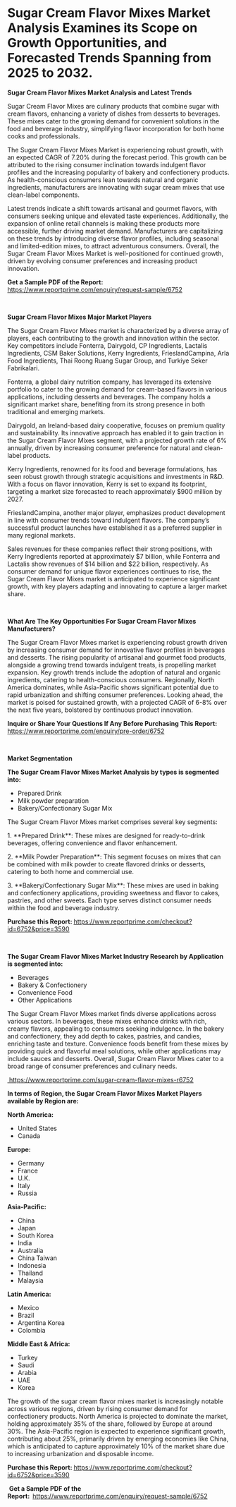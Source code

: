 <p><h1>Sugar Cream Flavor Mixes Market Analysis Examines its Scope on Growth Opportunities, and Forecasted Trends Spanning from 2025 to 2032.</h1></p><p><strong>Sugar Cream Flavor Mixes Market Analysis and Latest Trends</strong></p>
<p><p>Sugar Cream Flavor Mixes are culinary products that combine sugar with cream flavors, enhancing a variety of dishes from desserts to beverages. These mixes cater to the growing demand for convenient solutions in the food and beverage industry, simplifying flavor incorporation for both home cooks and professionals.</p><p>The Sugar Cream Flavor Mixes Market is experiencing robust growth, with an expected CAGR of 7.20% during the forecast period. This growth can be attributed to the rising consumer inclination towards indulgent flavor profiles and the increasing popularity of bakery and confectionery products. As health-conscious consumers lean towards natural and organic ingredients, manufacturers are innovating with sugar cream mixes that use clean-label components.</p><p>Latest trends indicate a shift towards artisanal and gourmet flavors, with consumers seeking unique and elevated taste experiences. Additionally, the expansion of online retail channels is making these products more accessible, further driving market demand. Manufacturers are capitalizing on these trends by introducing diverse flavor profiles, including seasonal and limited-edition mixes, to attract adventurous consumers. Overall, the Sugar Cream Flavor Mixes Market is well-positioned for continued growth, driven by evolving consumer preferences and increasing product innovation.</p></p>
<p><strong>Get a Sample PDF of the Report:&nbsp;</strong> <a href="https://www.reportprime.com/enquiry/request-sample/6752?utm_campaign=4542&utm_medium=2&utm_source=Github&utm_content=ia&utm_term=16052025&utm_id=sugar-cream-flavor-mixes">https://www.reportprime.com/enquiry/request-sample/6752</a></p>
<p>&nbsp;</p>
<p><strong>Sugar Cream Flavor Mixes Major Market Players</strong></p>
<p><p>The Sugar Cream Flavor Mixes market is characterized by a diverse array of players, each contributing to the growth and innovation within the sector. Key competitors include Fonterra, Dairygold, CP Ingredients, Lactalis Ingredients, CSM Baker Solutions, Kerry Ingredients, FrieslandCampina, Arla Food Ingredients, Thai Roong Ruang Sugar Group, and Turkiye Seker Fabrikalari.</p><p>Fonterra, a global dairy nutrition company, has leveraged its extensive portfolio to cater to the growing demand for cream-based flavors in various applications, including desserts and beverages. The company holds a significant market share, benefiting from its strong presence in both traditional and emerging markets.</p><p>Dairygold, an Ireland-based dairy cooperative, focuses on premium quality and sustainability. Its innovative approach has enabled it to gain traction in the Sugar Cream Flavor Mixes segment, with a projected growth rate of 6% annually, driven by increasing consumer preference for natural and clean-label products.</p><p>Kerry Ingredients, renowned for its food and beverage formulations, has seen robust growth through strategic acquisitions and investments in R&D. With a focus on flavor innovation, Kerry is set to expand its footprint, targeting a market size forecasted to reach approximately $900 million by 2027.</p><p>FrieslandCampina, another major player, emphasizes product development in line with consumer trends toward indulgent flavors. The company’s successful product launches have established it as a preferred supplier in many regional markets.</p><p>Sales revenues for these companies reflect their strong positions, with Kerry Ingredients reported at approximately $7 billion, while Fonterra and Lactalis show revenues of $14 billion and $22 billion, respectively. As consumer demand for unique flavor experiences continues to rise, the Sugar Cream Flavor Mixes market is anticipated to experience significant growth, with key players adapting and innovating to capture a larger market share.</p></p>
<p>&nbsp;</p>
<p><strong>What Are The Key Opportunities For Sugar Cream Flavor Mixes Manufacturers?</strong></p>
<p><p>The Sugar Cream Flavor Mixes market is experiencing robust growth driven by increasing consumer demand for innovative flavor profiles in beverages and desserts. The rising popularity of artisanal and gourmet food products, alongside a growing trend towards indulgent treats, is propelling market expansion. Key growth trends include the adoption of natural and organic ingredients, catering to health-conscious consumers. Regionally, North America dominates, while Asia-Pacific shows significant potential due to rapid urbanization and shifting consumer preferences. Looking ahead, the market is poised for sustained growth, with a projected CAGR of 6-8% over the next five years, bolstered by continuous product innovation.</p></p>
<p><strong>Inquire or Share Your Questions If Any Before Purchasing This Report:</strong> <a href="https://www.reportprime.com/enquiry/pre-order/6752?utm_campaign=4542&utm_medium=2&utm_source=Github&utm_content=ia&utm_term=16052025&utm_id=sugar-cream-flavor-mixes">https://www.reportprime.com/enquiry/pre-order/6752</a></p>
<p>&nbsp;</p>
<p><strong>Market Segmentation</strong></p>
<p><strong>The Sugar Cream Flavor Mixes Market Analysis by types is segmented into:</strong></p>
<p><ul><li>Prepared Drink</li><li>Milk powder preparation</li><li>Bakery/Confectionary Sugar Mix</li></ul></p>
<p><p>The Sugar Cream Flavor Mixes market comprises several key segments: </p><p>1. **Prepared Drink**: These mixes are designed for ready-to-drink beverages, offering convenience and flavor enhancement. </p><p>2. **Milk Powder Preparation**: This segment focuses on mixes that can be combined with milk powder to create flavored drinks or desserts, catering to both home and commercial use. </p><p>3. **Bakery/Confectionary Sugar Mix**: These mixes are used in baking and confectionery applications, providing sweetness and flavor to cakes, pastries, and other sweets. Each type serves distinct consumer needs within the food and beverage industry.</p></p>
<p><strong>Purchase this Report:&nbsp;</strong><a href="https://www.reportprime.com/checkout?id=6752&price=3590&utm_campaign=4542&utm_medium=2&utm_source=Github&utm_content=ia&utm_term=16052025&utm_id=sugar-cream-flavor-mixes">https://www.reportprime.com/checkout?id=6752&price=3590</a></p>
<p>&nbsp;</p>
<p><strong>The Sugar Cream Flavor Mixes Market Industry Research by Application is segmented into:</strong></p>
<p><ul><li>Beverages</li><li>Bakery & Confectionery</li><li>Convenience Food</li><li>Other Applications</li></ul></p>
<p><p>The Sugar Cream Flavor Mixes market finds diverse applications across various sectors. In beverages, these mixes enhance drinks with rich, creamy flavors, appealing to consumers seeking indulgence. In the bakery and confectionery, they add depth to cakes, pastries, and candies, enriching taste and texture. Convenience foods benefit from these mixes by providing quick and flavorful meal solutions, while other applications may include sauces and desserts. Overall, Sugar Cream Flavor Mixes cater to a broad range of consumer preferences and culinary needs.</p></p>
<p><a href="https://www.reportprime.com/sugar-cream-flavor-mixes-r6752?utm_campaign=4542&utm_medium=2&utm_source=Github&utm_content=ia&utm_term=16052025&utm_id=sugar-cream-flavor-mixes">&nbsp;https://www.reportprime.com/sugar-cream-flavor-mixes-r6752</a></p>
<p><strong>In terms of Region, the Sugar Cream Flavor Mixes Market Players available by Region are:</strong></p>
<p>
    <p> <strong> North America: </strong>
        <ul>
            <li>United States</li>
            <li>Canada</li>
        </ul>
        </p> 
    <p> <strong> Europe: </strong>
        <ul>
            <li>Germany</li>
            <li>France</li>
            <li>U.K.</li>
            <li>Italy</li>
            <li>Russia</li>
        </ul>
        </p> 
    <p> <strong> Asia-Pacific: </strong>
        <ul>
            <li>China</li>
            <li>Japan</li>
            <li>South Korea</li>
            <li>India</li>
            <li>Australia</li>
            <li>China Taiwan</li>
            <li>Indonesia</li>
            <li>Thailand</li>
            <li>Malaysia</li>
        </ul>
        </p> 
    <p> <strong> Latin America: </strong>
        <ul>
            <li>Mexico</li>
            <li>Brazil</li>
            <li>Argentina Korea</li>
            <li>Colombia</li>
        </ul>
        </p> 
    <p> <strong> Middle East & Africa: </strong>
        <ul>
            <li>Turkey</li>
            <li>Saudi</li>
            <li>Arabia</li>
            <li>UAE</li>
            <li>Korea</li>
        </ul>
    </p>
    </p>
<p><p>The growth of the sugar cream flavor mixes market is increasingly notable across various regions, driven by rising consumer demand for confectionery products. North America is projected to dominate the market, holding approximately 35% of the share, followed by Europe at around 30%. The Asia-Pacific region is expected to experience significant growth, contributing about 25%, primarily driven by emerging economies like China, which is anticipated to capture approximately 10% of the market share due to increasing urbanization and disposable income.</p></p>
<p><strong>Purchase this Report: </strong><a href="https://www.reportprime.com/checkout?id=6752&price=3590&utm_campaign=4542&utm_medium=2&utm_source=Github&utm_content=ia&utm_term=16052025&utm_id=sugar-cream-flavor-mixes">https://www.reportprime.com/checkout?id=6752&price=3590</a></p>
<p>&nbsp;<strong>Get a Sample PDF of the Report:&nbsp;&nbsp;</strong><a href="https://www.reportprime.com/enquiry/request-sample/6752?utm_campaign=4542&utm_medium=2&utm_source=Github&utm_content=ia&utm_term=16052025&utm_id=sugar-cream-flavor-mixes">https://www.reportprime.com/enquiry/request-sample/6752</a></p>
<p><strong></strong></p>
<p><p></p><p></p><p></p></p>